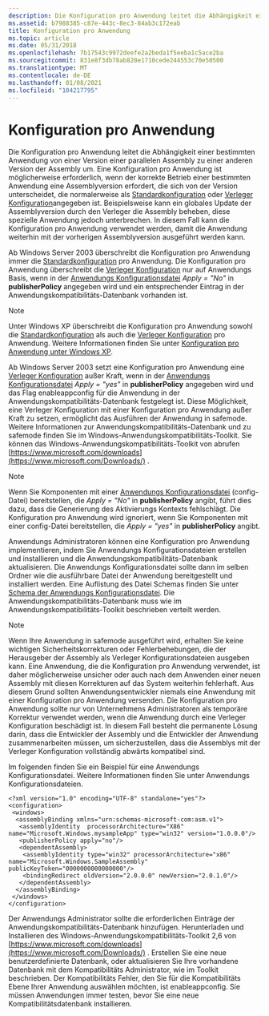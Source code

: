 ```yaml
---
description: Die Konfiguration pro Anwendung leitet die Abhängigkeit einer bestimmten Anwendung von einer Version einer parallelen Assembly zu einer anderen Version der Assembly um.
ms.assetid: b7988385-c87e-443c-8ec3-84ab3c172eab
title: Konfiguration pro Anwendung
ms.topic: article
ms.date: 05/31/2018
ms.openlocfilehash: 7b17543c9972deefe2a2beda1f5eeba1c5ace2ba
ms.sourcegitcommit: 831e8f3db78ab820e1710cede244553c70e50500
ms.translationtype: MT
ms.contentlocale: de-DE
ms.lasthandoff: 01/08/2021
ms.locfileid: "104217795"
---
```

# <a name="per-application-configuration"></a>Konfiguration pro Anwendung

Die Konfiguration pro Anwendung leitet die Abhängigkeit einer bestimmten Anwendung von einer Version einer parallelen Assembly zu einer anderen Version der Assembly um. Eine Konfiguration pro Anwendung ist möglicherweise erforderlich, wenn der korrekte Betrieb einer bestimmten Anwendung eine Assemblyversion erfordert, die sich von der Version unterscheidet, die normalerweise als [Standardkonfiguration](default-configuration.md) oder [Verleger Konfiguration](publisher-configuration.md)angegeben ist. Beispielsweise kann ein globales Update der Assemblyversion durch den Verleger die Assembly beheben, diese spezielle Anwendung jedoch unterbrechen. In diesem Fall kann die Konfiguration pro Anwendung verwendet werden, damit die Anwendung weiterhin mit der vorherigen Assemblyversion ausgeführt werden kann.

Ab Windows Server 2003 überschreibt die Konfiguration pro Anwendung immer die [Standardkonfiguration](default-configuration.md) pro Anwendung. Die Konfiguration pro Anwendung überschreibt die [Verleger Konfiguration](publisher-configuration.md) nur auf Anwendungs Basis, wenn in der [Anwendungs Konfigurationsdatei](application-configuration-files.md) *Apply = "No"* in **publisherPolicy** angegeben wird und ein entsprechender Eintrag in der Anwendungskompatibilitäts-Datenbank vorhanden ist.

> [!Note]  
> Unter Windows XP überschreibt die Konfiguration pro Anwendung sowohl die [Standardkonfiguration](default-configuration.md) als auch die [Verleger Konfiguration](publisher-configuration.md) pro Anwendung. Weitere Informationen finden Sie unter [Konfiguration pro Anwendung unter Windows XP](per-application-configuration-on-windows-xp.md).

 

Ab Windows Server 2003 setzt eine Konfiguration pro Anwendung eine [Verleger Konfiguration](publisher-configuration.md) außer Kraft, wenn in der [Anwendungs Konfigurationsdatei](application-configuration-files.md) *Apply = "yes"* in **publisherPolicy** angegeben wird und das Flag enableappconfig für die Anwendung in der Anwendungskompatibilitäts-Datenbank festgelegt ist. Diese Möglichkeit, eine Verleger Konfiguration mit einer Konfiguration pro Anwendung außer Kraft zu setzen, ermöglicht das Ausführen der Anwendung in safemode. Weitere Informationen zur Anwendungskompatibilitäts-Datenbank und zu safemode finden Sie im Windows-Anwendungskompatibilitäts-Toolkit. Sie können das Windows-Anwendungskompatibilitäts-Toolkit von abrufen [https://www.microsoft.com/downloads](https://www.microsoft.com/Downloads/) .

> [!Note]  
> Wenn Sie Komponenten mit einer [Anwendungs Konfigurationsdatei](application-configuration-files.md) (config-Datei) bereitstellen, die *Apply = "No"* in **publisherPolicy** angibt, führt dies dazu, dass die Generierung des Aktivierungs Kontexts fehlschlägt. Die Konfiguration pro Anwendung wird ignoriert, wenn Sie Komponenten mit einer config-Datei bereitstellen, die *Apply = "yes"* in **publisherPolicy** angibt.

 

Anwendungs Administratoren können eine Konfiguration pro Anwendung implementieren, indem Sie Anwendungs Konfigurationsdateien erstellen und installieren und die Anwendungskompatibilitäts-Datenbank aktualisieren. Die Anwendungs Konfigurationsdatei sollte dann im selben Ordner wie die ausführbare Datei der Anwendung bereitgestellt und installiert werden. Eine Auflistung des Datei Schemas finden Sie unter [Schema der Anwendungs Konfigurationsdatei](application-configuration-file-schema.md). Die Anwendungskompatibilitäts-Datenbank muss wie im Anwendungskompatibilitäts-Toolkit beschrieben verteilt werden.

> [!Note]  
> Wenn Ihre Anwendung in safemode ausgeführt wird, erhalten Sie keine wichtigen Sicherheitskorrekturen oder Fehlerbehebungen, die der Herausgeber der Assembly als Verleger Konfigurationsdateien ausgeben kann. Eine Anwendung, die die Konfiguration pro Anwendung verwendet, ist daher möglicherweise unsicher oder auch nach dem Anwenden einer neuen Assembly mit diesen Korrekturen auf das System weiterhin fehlerhaft. Aus diesem Grund sollten Anwendungsentwickler niemals eine Anwendung mit einer Konfiguration pro Anwendung versenden. Die Konfiguration pro Anwendung sollte nur von Unternehmens Administratoren als temporäre Korrektur verwendet werden, wenn die Anwendung durch eine Verleger Konfiguration beschädigt ist. In diesem Fall besteht die permanente Lösung darin, dass die Entwickler der Assembly und die Entwickler der Anwendung zusammenarbeiten müssen, um sicherzustellen, dass die Assemblys mit der Verleger Konfiguration vollständig abwärts kompatibel sind.

 

Im folgenden finden Sie ein Beispiel für eine Anwendungs Konfigurationsdatei. Weitere Informationen finden Sie unter Anwendungs Konfigurationsdateien.

``` syntax
<?xml version="1.0" encoding="UTF-8" standalone="yes"?>
<configuration>
 <windows>
  <assemblyBinding xmlns="urn:schemas-microsoft-com:asm.v1">
   <assemblyIdentity  processorArchitecture="X86" name="Microsoft.Windows.mysampleApp" type="win32" version="1.0.0.0"/>
   <publisherPolicy apply="no"/>                     
   <dependentAssembly>
    <assemblyIdentity type="win32" processorArchitecture="x86" name="Microsoft.Windows.SampleAssembly" publicKeyToken="0000000000000000"/>
    <bindingRedirect oldVersion="2.0.0.0" newVersion="2.0.1.0"/>
   </dependentAssembly>
  </assemblyBinding>
 </windows>
</configuration>
```

Der Anwendungs Administrator sollte die erforderlichen Einträge der Anwendungskompatibilitäts-Datenbank hinzufügen. Herunterladen und Installieren des Windows-Anwendungskompatibilitäts-Toolkit 2,6 von [https://www.microsoft.com/downloads](https://www.microsoft.com/Downloads/) . Erstellen Sie eine neue benutzerdefinierte Datenbank, oder aktualisieren Sie Ihre vorhandene Datenbank mit dem Kompatibilitäts Administrator, wie im Toolkit beschrieben. Der Kompatibilitäts Fehler, den Sie für die Kompatibilitäts Ebene Ihrer Anwendung auswählen möchten, ist enableappconfig. Sie müssen Anwendungen immer testen, bevor Sie eine neue Kompatibilitätsdatenbank installieren.

 

 



